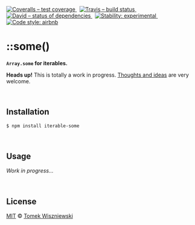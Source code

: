 [![Coveralls – test coverage
](https://img.shields.io/coveralls/tomekwi/iterable-some.svg?style=flat-square)
](https://coveralls.io/r/tomekwi/iterable-some)
 [![Travis – build status
](https://img.shields.io/travis/tomekwi/iterable-some/master.svg?style=flat-square)
](https://travis-ci.org/tomekwi/iterable-some)
 [![David – status of dependencies
](https://img.shields.io/david/tomekwi/iterable-some.svg?style=flat-square)
](https://david-dm.org/tomekwi/iterable-some)
 [![Stability: experimental
](https://img.shields.io/badge/stability-experimental-yellow.svg?style=flat-square)
](https://nodejs.org/api/documentation.html#documentation_stability_index)
 [![Code style: airbnb
](https://img.shields.io/badge/code%20style-airbnb-777777.svg?style=flat-square)
](https://github.com/airbnb/javascript)




::some()
========

**`Array.some` for iterables.**


**Heads up!** This is totally a work in progress. [Thoughts and ideas][] are very welcome.

[Thoughts and ideas]:  https://github.com/tomekwi/iterable-some/issues




<div                                             id="/installation">&nbsp;</div>

Installation
------------

```sh
$ npm install iterable-some
```




<div                                                    id="/usage">&nbsp;</div>

Usage
-----

*Work in progress…*




<div                                                  id="/license">&nbsp;</div>

License
-------

[MIT][] © [Tomek Wiszniewski][]

[MIT]: ./License.md
[Tomek Wiszniewski]: https://github.com/tomekwi
